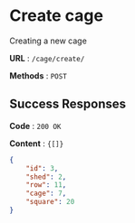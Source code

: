 # Create cage

Creating a new cage

**URL** : `/cage/create/`

**Methods** : `POST`


## Success Responses

**Code** : `200 OK`

**Content** : `{[]}`


```json
{
    "id": 3,
    "shed": 2,
    "row": 11,
    "cage": 7,
    "square": 20
}
```